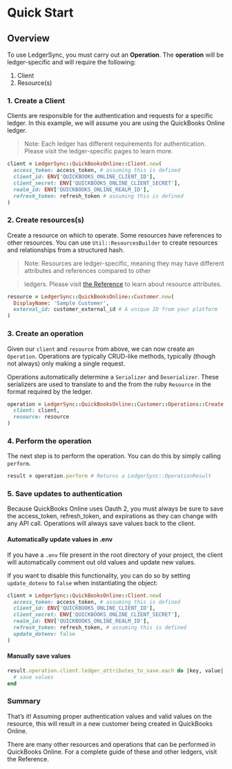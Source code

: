 # Quick Start

## Overview

To use LedgerSync, you must carry out an **Operation**. The **operation** will be ledger-specific and will require the
following:

1. Client
2. Resource(s)

### 1. Create a Client

Clients are responsible for the authentication and requests for a specific ledger. In this example, we will assume you
are using the QuickBooks Online ledger.

> Note: Each ledger has different requirements for authentication. Please visit the ledger-specific pages to learn more.

```ruby
client = LedgerSync::QuickBooksOnline::Client.new(
  access_token: access_token, # assuming this is defined
  client_id: ENV['QUICKBOOKS_ONLINE_CLIENT_ID'],
  client_secret: ENV['QUICKBOOKS_ONLINE_CLIENT_SECRET'],
  realm_id: ENV['QUICKBOOKS_ONLINE_REALM_ID'],
  refresh_token: refresh_token # assuming this is defined
)
```

### 2. Create resources(s)

Create a resource on which to operate. Some resources have references to other resources. You can
use `Util::ResourcesBuilder` to create resources and relationships from a structured hash.

> Note: Resources are ledger-specific, meaning they may have different attributes and references compared to other

[//]: # (TODO: Fix refereces)

> ledgers. Please visit [the Reference](/reference) to learn about resource attributes.

```ruby
resource = LedgerSync::QuickBooksOnline::Customer.new(
  DisplayName: 'Sample Customer',
  external_id: customer_external_id # A unique ID from your platform
)
```

### 3. Create an operation

Given our `client` and `resource` from above, we can now create an `Operation`. Operations are typically CRUD-like
methods, typically (though not always) only making a single request.

Operations automatically determine a `Serializer` and `Deserializer`. These serializers are used to translate to and the
from the ruby `Resource` in the format required by the ledger.

```ruby
operation = LedgerSync::QuickBooksOnline::Customer::Operations::Create.new(
  client: client,
  resource: resource
)
```

### 4. Perform the operation

The next step is to perform the operation. You can do this by simply calling `perform`.

```ruby
result = operation.perform # Returns a LedgerSync::OperationResult
```

### 5. Save updates to authentication

Because QuickBooks Online uses Oauth 2, you must always be sure to save the access_token, refresh_token, and expirations
as they can change with any API call. Operations will always save values back to the client.

#### Automatically update values in .env

If you have a `.env` file present in the root directory of your project, the client will automatically comment out old
values and update new values.

If you want to disable this functionality, you can do so by setting `update_dotenv` to `false` when instantiating the
object:

```ruby
client = LedgerSync::QuickBooksOnline::Client.new(
  access_token: access_token, # assuming this is defined
  client_id: ENV['QUICKBOOKS_ONLINE_CLIENT_ID'],
  client_secret: ENV['QUICKBOOKS_ONLINE_CLIENT_SECRET'],
  realm_id: ENV['QUICKBOOKS_ONLINE_REALM_ID'],
  refresh_token: refresh_token, # assuming this is defined
  update_dotenv: false
)
```

#### Manually save values

```ruby
result.operation.client.ledger_attributes_to_save.each do |key, value|
  # save values
end
```

### Summary

That’s it! Assuming proper authentication values and valid values on the resource, this will result in a new customer
being created in QuickBooks Online.

There are many other resources and operations that can be performed in QuickBooks Online. For a complete guide of these
and other ledgers, visit the Reference.


